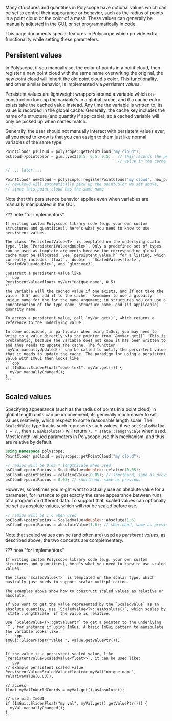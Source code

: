 Many structures and quantities in Polyscope have optional values which can be set to control their appearance or behavior, such as the radius of points in a point cloud or the color of a mesh. These values can generally be manually adjusted in the GUI, or set programmatically in code.

This page documents special features in Polyscope which provide extra functionality while setting these parameters.


## Persistent values

In Polyscope, if you manually set the color of points in a point cloud, then register a new point cloud with the same name overwriting the original, the new point cloud will inherit the old point cloud's color. This functionality, and other similar behavior, is implemented via _persistent values_.

Persistent values are lightweight wrappers around a variable which on-construction look up the variable's in a global cache, and if a cache entry exists take the cached value instead. Any time the variable is written to, its value is recorded in the global cache. Generally, the cache key includes the name of a structure (and quantity if applicable), so a cached variable will only be picked up when names match.

Generally, the user should not manually interact with persistent values ever, all you need to know is that you can assign to them just like normal variables of the same type:
```cpp
PointCloud* psCloud = polyscope::getPointCloud("my cloud");
psCloud->pointColor = glm::vec3(0.5, 0.5, 0.5);  // this records the persistent 
                                                 // value in the cache

// ... later ...

PointCloud* newCloud = polyscope::registerPointCloud("my cloud", new_points);
// newCloud will automatically pick up the pointColor we set above, 
// since this point cloud has the same name
```
Note that this persistence behavior applies even when variables are manually manipulated in the GUI.

??? note "for implementors"

    If writing custom Polyscope library code (e.g. your own custom structures and quantities), here's what you need to know to use persistent values.

    The class `PersistentValue<T>` is templated on the underlying scalar type, like `PersistentValue<double>`. Only a predefined set of types can be used as template arguments because the corresponding global cache must be allocated. See `persistent_value.h` for a listing, which currently includes `float`, `double`, `ScaledValue<float>`, `ScaledValue<double>`, and `glm::vec3`.

    Construct a persistent value like
    ```cpp
    PersistentValue<float> myVar("unique_name", 0.5)
    ```
    the variable will the cached value if one exists, and if not take the value `0.5` and add it to the cache.  Remember to use a globally unique name for the for the name argument; in structures you can use a concatenation of the type name, structure name, and (if applicable) quantity name.

    To access a persistent value, call `myVar.get()`, which returns a reference to the underlying value.

    In some occasions, in particular when using ImGui, you may need to write to a value directly via the pointer from `&myVar.get()`. This is problematic, because the variable does not know it has been written to and thus needs to update the cache. The function `myVar.manuallyUpdated()` can be called to notify the persistent value that it needs to update the cache. The paradigm for using a persistent value with ImGui then looks like
    ```cpp
    if (ImGui::SliderFloat("some text", myVar.get())) {
      myVar.manuallyChanged();
    }
    ```

## Scaled values

Specifying appearance (such as the radius of points in a point cloud) in global length units can be inconvenient; its generally much easier to set values relatively, which respect to some reasonable length scale.
The `ScaledValue` type tracks such represents such values, if we set `ScaledValue s = 7.`, then `s.asAbsolute()` will return `7. * state::lengthScale` when used.
Most length-valued parameters in Polyscope use this mechanism, and thus are relative by default.

```cpp
using namespace polyscope;
PointCloud* psCloud = polyscope::getPointCloud("my cloud");

// radius will be 0.05 * lengthScale when used
psCloud->pointRadius = ScaledValue<double>::relative(0.05); 
psCloud->pointRadius = relativeValue(0.05); // shorthand, same as previous
psCloud->pointRadius = 0.05; // shorthand, same as previous
```

However, sometimes you might want to actually use an absolute value for a parameter, for instance to get exactly the same appearance between runs of a program on different data. To support that, scaled values can optionally be set as absolute values, which will _not_ be scaled before use.

```cpp
// radius will be 1.6 when used
psCloud->pointRadius = ScaledValue<double>::absolute(1.6) 
psCloud->pointRadius = absoluteValue(1.6); // shorthand, same as previous
```

Note that scaled values can be (and often are) used as _persistent values_, as described above; the two concepts are complementary. 

??? note "for implementors"

    If writing custom Polyscope library code (e.g. your own custom structures and quantities), here's what you need to know to use scaled values.

    The class `ScaledValue<T>` is templated on the scalar type, which basically just needs to support scalar multiplicaiton.

    The examples above show how to construct scaled values as relative or absolute.

    If you want to get the value represented by the `ScaledValue` as an absolute quantity, use `ScaledValue<T>::asAbsolute()`, which scales by `state::lengthScale` if the value is relative.

    Use `ScaledValue<T>::getValuePtr` to get a pointer to the underlying `T`, for instance if using ImGui. A basic ImGui pattern to manipulate the variable looks like:
    ``` cpp
    ImGui::SliderFloat("value ", value.getValuePtr());
    ```

    If the value is a persistent scaled value, like `PersistentValue<ScaledValue<float>>`, it can be used like:
    ```cpp
    // example persistent scaled value
    PersistentValue<ScaledValue<float>>> myVal("unique name", relativeValue(0.03));

    // access
    float myValInWorldCoords = myVal.get().asAbsolute();
    
    // use with ImGUI
    if (ImGui::SliderFloat("my val", myVal.get().getValuePtr())) {
      myVal.manuallyChanged();
    }
    ```
